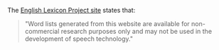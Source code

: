 The [English Lexicon Project site](http://elexicon.wustl.edu/default.asp) states that:

> "Word lists generated from this website are available for non-commercial research purposes only and may not be used in the development of speech technology."